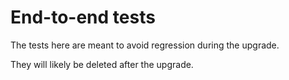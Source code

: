 # End-to-end tests

The tests here are meant to avoid regression during the upgrade.

They will likely be deleted after the upgrade.
